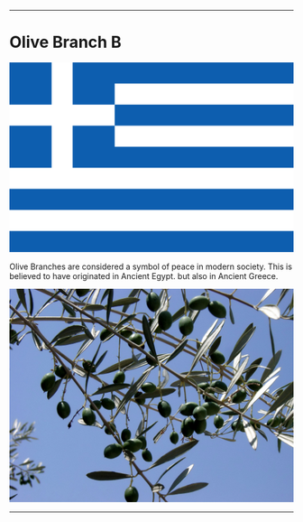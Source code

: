 
***

# Olive Branch B

![Flag_of_Greece.svg](Flag_of_Greece.svg)

Olive Branches are considered a symbol of peace in modern society. This is believed to have originated in Ancient Egypt. but also in Ancient Greece.

![Olive_branch.jpg](Olive_branch.jpg)

***
